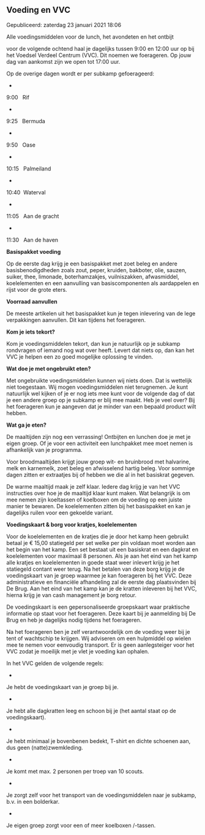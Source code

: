 


Voeding en VVC
---------------





 Gepubliceerd: zaterdag 23 januari 2021 18:06
   





 Alle voedingsmiddelen voor de lunch, het avondeten en het ontbijt
 

 voor de volgende ochtend haal je dagelijks tussen 9:00 en 12:00 uur op bij het Voedsel Verdeel Centrum (VVC). Dit noemen we foerageren. Op jouw dag van aankomst zijn we open tot 17:00 uur.
 





 Op de overige dagen wordt er per subkamp gefoerageerd:
 





* 

 9:00   Rif
 


* 

 9:25   Bermuda
 


* 

 9:50   Oase
 


* 

 10:15   Palmeiland
 


* 

 10:40  Waterval
 


* 

 11:05   Aan de gracht
 


* 

 11:30   Aan de haven
 





**Basispakket voeding** 
  


 Op de eerste dag krijg je een basispakket met zoet beleg en andere basisbenodigdheden zoals zout, peper, kruiden, bakboter, olie, sauzen, suiker, thee, limonade, boterhamzakjes, vuilniszakken, afwasmiddel, koelelementen en een aanvulling van basiscomponenten als aardappelen en rijst voor de grote eters.
 
  

  

**Voorraad aanvullen** 
  


 De meeste artikelen uit het basispakket kun je tegen inlevering van de lege verpakkingen aanvullen. Dit kan tijdens het foerageren.
 
  

  

**Kom je iets tekort?** 
  


 Kom je voedingsmiddelen tekort, dan kun je natuurlijk op je subkamp rondvragen of iemand nog wat over heeft. Levert dat niets op, dan kan het VVC je helpen een zo goed mogelijke oplossing te vinden.
 
  

  

**Wat doe je met ongebruikt eten?** 
  


 Met ongebruikte voedingsmiddelen kunnen wij niets doen. Dat is wettelijk niet toegestaan. Wij mogen voedingsmiddelen niet terugnemen. Je kunt natuurlijk wel kijken of je er nog iets mee kunt voor de volgende dag of dat je een andere groep op je subkamp er blij mee maakt. Heb je veel over? Bij het foerageren kun je aangeven dat je minder van een bepaald product wilt hebben.
 
  

  

**Wat ga je eten?** 
  


 De maaltijden zijn nog een verrassing! Ontbijten en lunchen doe je met je eigen groep. Of je voor een activiteit een lunchpakket mee moet nemen is afhankelijk van je programma.
 
  


 Voor broodmaaltijden krijgt jouw groep wit- en bruinbrood met halvarine, melk en karnemelk, zoet beleg en afwisselend hartig beleg. Voor sommige dagen zitten er extraatjes bij of hebben we die al in het basiskrat gegeven.
 
  


 De warme maaltijd maak je zelf klaar. Iedere dag krijg je van het VVC instructies over hoe je de maaltijd klaar kunt maken. Wat belangrijk is om mee nemen zijn koeltassen of koelboxen om de voeding op een juiste manier te bewaren. De koelelementen zitten bij het basispakket en kan je dagelijks ruilen voor een gekoelde variant.
 
  

  

**Voedingskaart & borg voor kratjes, koelelementen** 
  


 Voor de koelelementen en de kratjes die je door het kamp heen gebruikt betaal je € 15,00 statiegeld per set welke per pin voldaan moet worden aan het begin van het kamp. Een set bestaat uit een basiskrat en een dagkrat en koelelementen voor maximaal 8 personen. Als je aan het eind van het kamp alle kratjes en koelelementen in goede staat weer inlevert krijg je het statiegeld contant weer terug. Na het betalen van deze borg krijg je de voedingskaart van je groep waarmee je kan foerageren bij het VVC. Deze administratieve en financiële afhandeling zal de eerste dag plaatsvinden bij De Brug. Aan het eind van het kamp kan je de kratten inleveren bij het VVC, hierna krijg je van cash management je borg retour.
 
  

  


 De voedingskaart is een gepersonaliseerde groepskaart waar praktische informatie op staat voor het foerageren. Deze kaart bij je aanmelding bij De Brug en heb je dagelijks nodig tijdens het foerageren.
 
  

  


 Na het foerageren ben je zelf verantwoordelijk om de voeding weer bij je tent of wachtschip te krijgen. Wij adviseren om een hulpmiddel op wielen mee te nemen voor eenvoudig transport. Er is geen aanlegsteiger voor het VVC zodat je moeilijk met je vlet je voeding kan ophalen.
 
  

  


 In het VVC gelden de volgende regels:
 





* 

 Je hebt de voedingskaart van je groep bij je.
 


* 

 Je hebt alle dagkratten leeg en schoon bij je (het aantal staat op de voedingskaart).
 


* 

 Je hebt minimaal je bovenbenen bedekt, T-shirt en dichte schoenen aan, dus geen (natte)zwemkleding.
 


* 

 Je komt met max. 2 personen per troep van 10 scouts.
 


* 

 Je zorgt zelf voor het transport van de voedingsmiddelen naar je subkamp, b.v. in een bolderkar.
 


* 

 Je eigen groep zorgt voor een of meer koelboxen /-tassen.
 






